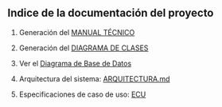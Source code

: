 ## Indice de la documentación del proyecto

1. Generación del [MANUAL TÉCNICO](./Generacion-Manual-Tecnico.md)

2. Generación del [DIAGRAMA DE CLASES](./generacion-diagrama-clases.md)

3. Ver el [Diagrama de Base de Datos](./images/diagrama_ER.png)

4. Arquitectura del sistema: [ARQUITECTURA.md](./ARQUITECTURA.md)

5. Especificaciones de caso de uso: [ECU](./ECU/v1.0.2_Especificaciones%20de%20Caso%20de%20Uso%20-%20Ciudadania%202.0%20-%201ra_iteración%2008092020.pdf)
